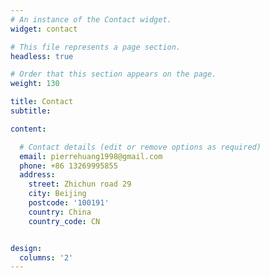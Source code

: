 ```yaml
---
# An instance of the Contact widget.
widget: contact

# This file represents a page section.
headless: true

# Order that this section appears on the page.
weight: 130

title: Contact
subtitle:

content:

  # Contact details (edit or remove options as required)
  email: pierrehuang1998@gmail.com
  phone: +86 13269995855
  address:
    street: Zhichun road 29
    city: Beijing
    postcode: '100191'
    country: China
    country_code: CN


design:
  columns: '2'
---
```

